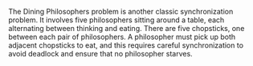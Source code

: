 ﻿The Dining Philosophers problem is another classic synchronization problem. It involves five philosophers sitting around a table, each alternating between thinking and eating. 
There are five chopsticks, one between each pair of philosophers. A philosopher must pick up both adjacent chopsticks to eat, and this requires careful synchronization 
to avoid deadlock and ensure that no philosopher starves.